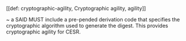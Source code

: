 [[def:  cryptographic-agility, Cryptographic agility, agility]]

~ a SAID MUST include a pre-pended derivation code that specifies the cryptographic algorithm used to generate the digest. This provides cryptographic agility for CESR.
